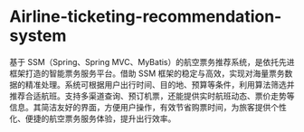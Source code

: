# Airline-ticketing-recommendation-system
基于 SSM（Spring、Spring MVC、MyBatis）的航空票务推荐系统，是依托先进框架打造的智能票务服务平台。借助 SSM 框架的稳定与高效，实现对海量票务数据的精准处理。系统可根据用户出行时间、目的地、预算等条件，利用算法筛选并推荐合适航班。支持多渠道查询、预订机票，还能提供实时航班动态、票价走势等信息。其简洁友好的界面，方便用户操作，有效节省购票时间，为旅客提供个性化、便捷的航空票务服务体验，提升出行效率。 
